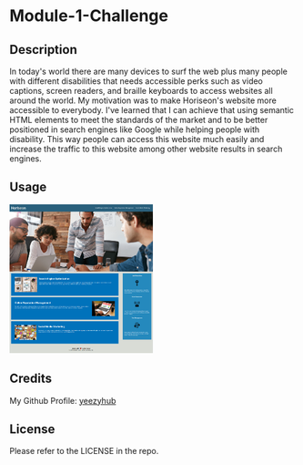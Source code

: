 # Module-1-Challenge

## Description

In today's world there are many devices to surf the web plus many people with different disabilities that needs accessible perks such as video captions, screen readers, and braille keyboards to access websites all around the world. My motivation was to make Horiseon's website more accessible to everybody. I've learned that I can achieve that using semantic HTML elements to meet the standards of the market and to be better positioned in search engines like Google while helping people with disability. This way people can access this website much easily and increase the traffic to this website among other website results in search engines.

## Usage

<img src="assets/images/horiseon-website.png" width="50%" height="50%">

## Credits

My Github Profile: [yeezyhub](https://github.com/yeezyhub)

## License

Please refer to the LICENSE in the repo.
